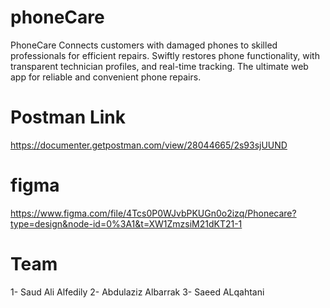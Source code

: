 # phoneCare
PhoneCare Connects customers with damaged phones to skilled professionals for efficient repairs. Swiftly restores phone functionality, with transparent technician profiles, and real-time tracking. The ultimate web app for reliable and convenient phone repairs.


# Postman Link

https://documenter.getpostman.com/view/28044665/2s93sjUUND

# figma 
https://www.figma.com/file/4Tcs0P0WJvbPKUGn0o2izq/Phonecare?type=design&node-id=0%3A1&t=XW1ZmzsiM21dKT21-1

# Team
1- Saud Ali Alfedily
2- Abdulaziz Albarrak
3- Saeed ALqahtani
